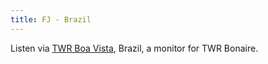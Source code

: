 ```yaml
---
title: FJ - Brazil
---
```

Listen via [TWR Boa Vista](http://boavista.twrmon.net:8073/), Brazil, a
monitor for TWR Bonaire.
